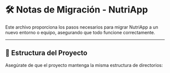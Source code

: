 # 🛠️ Notas de Migración - NutriApp

Este archivo proporciona los pasos necesarios para migrar NutriApp a un nuevo entorno o equipo, asegurando que todo funcione correctamente.

---

## 📁 Estructura del Proyecto

Asegúrate de que el proyecto mantenga la misma estructura de directorios:

